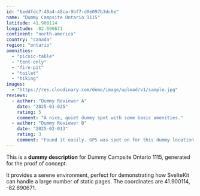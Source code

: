 ```yaml
---
id: "6eddfdc7-40a4-48ca-9bf7-d0e097b3dc6e"
name: "Dummy Campsite Ontario 1115"
latitude: 41.900114
longitude: -82.690671
continent: "north-america"
country: "canada"
region: "ontario"
amenities:
  - "picnic-table"
  - "tent-only"
  - "fire-pit"
  - "toilet"
  - "hiking"
images:
  - "https://res.cloudinary.com/demo/image/upload/v1/sample.jpg"
reviews:
  - author: "Dummy Reviewer A"
    date: "2025-01-025"
    rating: 5
    comment: "A nice, quiet dummy spot with some basic amenities."
  - author: "Dummy Reviewer B"
    date: "2025-02-013"
    rating: 3
    comment: "Found it easily. GPS was spot on for this dummy location."
---
```


This is a **dummy description** for Dummy Campsite Ontario 1115, generated for the proof of concept.

It provides a serene environment, perfect for demonstrating how SvelteKit can handle a large number of static pages. The coordinates are 41.900114, -82.690671.
